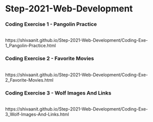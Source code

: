 # Step-2021-Web-Development
<h3>Coding Exercise 1 - Pangolin Practice</h3>
<br>
https://shivaanit.github.io/Step-2021-Web-Development/Coding-Exe-1_Pangolin-Practice.html

<h3>Coding Exercise 2 - Favorite Movies</h3>
<br>
https://shivaanit.github.io/Step-2021-Web-Development/Coding-Exe-2_Favorite-Movies.html

<h3>Coding Exercise 3 - Wolf Images And Links</h3>
<br>
https://shivaanit.github.io/Step-2021-Web-Development/Coding-Exe-3_Wolf-Images-And-Links.html

